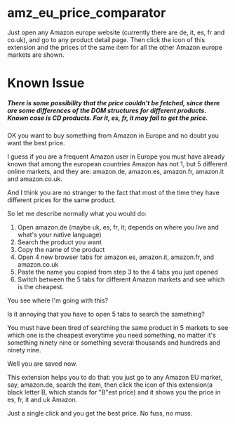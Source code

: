 # amz_eu_price_comparator
Just open any Amazon europe website (currently there are de, it, es, fr and co.uk), and go to any product detail page.
Then click the icon of this extension and the prices of the same item for all the other Amazon europe markets are shown.
# Known Issue
##### There is some possibility that the price couldn't be fetched, since there are some differences of the DOM structures for different products. Known case is CD products. For it, es, fr, it may fail to get the price.

OK you want to buy something from Amazon in Europe and no doubt you want the best price.

I guess if you are a frequent Amazon user in Europe you must have already known that among the european countries Amazon has not 1, but 5 different online markets, and they are: amazon.de, amazon.es, amazon.fr, amazon.it and amazon.co.uk.

And I think you are no stranger to the fact that most of the time they have different prices for the same product.

So let me describe normally what you would do:

1. Open amazon.de (maybe uk, es, fr, it; depends on where you live and what's your native language)
2. Search the product you want
3. Copy the name of the product
4. Open 4 new browser tabs for amazon.es, amazon.it, amazon.fr, and amazon.co.uk
5. Paste the name you copied from step 3 to the 4 tabs you just opened
6. Switch between the 5 tabs for different Amazon markets and see which is the cheapest.

You see where I'm going with this?

Is it annoying that you have to open 5 tabs to search the samething?

You must have been tired of searching the same product in 5 markets to see which one is the cheapest everytime you need something, no matter it's something ninety nine or something several thousands and hundreds and ninety nine.

Well you are saved now.

This extension helps you to do that: you just go to any Amazon EU market, say, amazon.de, search the item, then click the icon of this extension(a black letter B, which stands for "B"est price) and it shows you the price in es, fr, it and uk Amazon.

Just a single click and you get the best price. No fuss, no muss.
